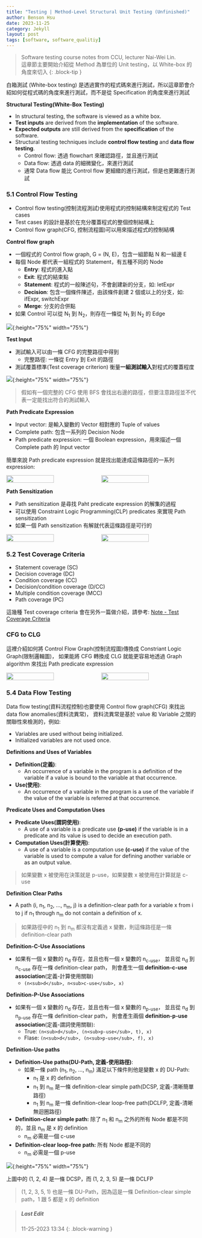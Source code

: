```yaml
---
title: "Testing | Method-Level Structural Unit Testing (Unfinished)"
author: Benson Hsu
date: 2023-11-25
category: Jekyll
layout: post
tags: [software, software_qualitiy]
---
```


> Software testing course notes from CCU, lecturer Nai-Wei Lin.  
> 這章節主要開始介紹從 Method 為單位的 Unit testing，以 White-box 的角度來切入
{: .block-tip }

白箱測試 (White-box testing) 是透過實作的程式碼來進行測試，所以這章節會介紹如何從程式碼的角度來進行測試，而不是從 Specification 的角度來進行測試

**Structural Testing(White-Box Testing)** 

-   In structural testing, the software is viewed as a white box.
-   **Test inputs** are derived from the **implementation** of the software.
-   **Expected outputs** are still derived from the **specification** of the software.
-   Structural testing techniques include **control flow testing** and **data flow testing**.
    -   Control flow: 透過 flowchart 來確認路徑，並且進行測試
    -   Data flow: 透過 data 的細微變化，來進行測試
    -   通常 Data flow 能比 Control flow 更細緻的進行測試，但是也更難進行測試

### 5.1 Control Flow Testing

-   Control flow testing(控制流程測試)使用程式的控制結構來制定程式的 Test cases
-   Test cases 的設計是基於在充分覆蓋程式的整個控制結構上
-   Control flow graph(CFG, 控制流程圖)可以用來描述程式的控制結構

**Control flow graph**

-   一個程式的 Control flow graph, G = (N, E)，包含一組節點 N 和一組邊 E
-   每個 Node 都代表一組程式的 Statement，有五種不同的 Node
    -   **Entry**: 程式的進入點
    -   **Exit**: 程式的結束點
    -   **Statement**: 程式的一般陳述句，不會創建新的分支，如: letExpr
    -   **Decision**: 包含一個條件陳述，由該條件創建 2 個或以上的分支，如: ifExpr, switchExpr
    -   **Merge**: 分支的合併點
-   如果 Control 可以從 N<sub>1</sub> 到 N<sub>2</sub>，則存在一條從 N<sub>1</sub> 到 N<sub>2</sub> 的 Edge

![](https://github.com/Hotshot824/Hotshot824.github.io/blob/master/_image/2023-11-25-method_level_structural_unit_testing/1.png?raw=true){:height="75%" width="75%"}

**Test Input**

-   測試輸入可以由一條 CFG 的完整路徑中得到
    -   完整路徑: 一條從 Entry 到 Exit 的路徑
-   測試覆蓋標準(Test coverage criterion) 衡量**一組測試輸入**對程式的覆蓋程度

![](https://github.com/Hotshot824/Hotshot824.github.io/blob/master/_image/2023-11-25-method_level_structural_unit_testing/2.png?raw=true){:height="75%" width="75%"}

> 假如有一個完整的 CFG 使用 BFS 會找出右邊的路徑，但要注意路徑並不代表一定能找出符合的測試輸入

**Path Predicate Expression**

-   Input vector: 是輸入變數的 Vector 相對應的 Tuple of values  
-   Complete path: 包含一系列的 Decision Node
-   Path predicate expression: 一個 Boolean expression，用來描述一個 Complete path 的 Input vector

簡單來說 Path predicate expression 就是找出能達成這條路徑的一系列 expression:

<div style="display: flex; flex-direction: row; align-items: center;">
    <img src="https://github.com/Hotshot824/Hotshot824.github.io/blob/master/_image/2023-11-25-method_level_structural_unit_testing/3.png?raw=true" 
    width="50%" height="50%">
    <img src="https://github.com/Hotshot824/Hotshot824.github.io/blob/master/_image/2023-11-25-method_level_structural_unit_testing/4.png?raw=true" 
    width="50%" height="50%">
</div>

**Path Sensitization**

-   Path sensitization 是尋找 Paht predicate expression 的解集的過程
-   可以使用 Constraint Logic Programming(CLP) predicates 來實現 Path sensitization
-   如果一個 Path sensitization 有解就代表這條路徑是可行的

<div style="display: flex; flex-direction: row; align-items: center;">
    <img src="https://github.com/Hotshot824/Hotshot824.github.io/blob/master/_image/2023-11-25-method_level_structural_unit_testing/5.png?raw=true" 
    width="50%" height="50%">
    <img src="https://github.com/Hotshot824/Hotshot824.github.io/blob/master/_image/2023-11-25-method_level_structural_unit_testing/6.png?raw=true" 
    width="50%" height="50%">
</div>

### 5.2 Test Coverage Criteria

-   Statement coverage (SC)
-   Decision coverage (DC)
-   Condition coverage (CC)
-   Decision/condition coverage (D/CC)
-   Multiple condition coverage (MCC)
-   Path coverage (PC)

這幾種 Test coverage criteria 會在另外一篇做介紹，請參考: [Note - Test Coverage Criteria]

### CFG to CLG

這裡介紹如何將 Control Flow Graph(控制流程圖)傳換成 Constriant Logic Graph(限制邏輯圖)，
如果能將 CFG 轉換成 CLG 就能更容易地透過 Graph algorithm 來找出 Path predicate expression

<div style="display: flex; flex-direction: row; align-items: center;">
    <img src="https://github.com/Hotshot824/Hotshot824.github.io/blob/master/_image/2023-11-25-method_level_structural_unit_testing/7.png?raw=true" 
    width="50%" height="50%">
    <img src="https://github.com/Hotshot824/Hotshot824.github.io/blob/master/_image/2023-11-25-method_level_structural_unit_testing/8.png?raw=true" 
    width="50%" height="50%">
</div>

### 5.4 Data Flow Testing

Data flow testing(資料流程控制)也要使用 Control flow graph(CFG) 來找出 data flow anomalies(資料流異常)，
資料流異常是基於 value 和 Variable 之間的關聯性來檢測的，例如:
-   Variables are used without being initialized.
-   Initialized variables are not used once.

**Definitions and Uses of Variables**

-   **Definition(定義)**:
    -   An occurrence of a variable in the program is a definition of the variable if 
    a value is bound to the variable at that occurrence.
-   **Use(使用)**:
    -   An occurrence of a variable in the program is a use of the variable 
    if the value of the variable is referred at that occurrence.

**Predicate Uses and Computation Uses**

-   **Predicate Uses(謂詞使用)**:
    -   A use of a variable is a predicate use **(p-use)** if the variable is in a predicate
    and its value is used to decide an execution path.
-   **Computation Uses(計算使用)**:
    -   A use of a variable is a computation use **(c-use)** if the value of the variable is
    used to compute a value for defining another variable or as an output value.

> 如果變數 x 被使用在決策就是 p-use，如果變數 x 被使用在計算就是 c-use

**Definition Clear Paths**

-   A path (i, n<sub>1</sub>, n<sub>2</sub>, …, n<sub>m</sub>, j) is a definition-clear path
for a variable x from i to j if n<sub>1</sub> through n<sub>m</sub> do not contain a definition of x.

> 如果路徑中的 n<sub>1</sub> 到 n<sub>m</sub> 都沒有定義過 x 變數，則這條路徑是一條 definition-clear path

**Definition-C-Use Associations**

-   如果有一個 x 變數的 n<sub>d</sub> 存在，並且也有一個 x 變數的 n<sub>c-use</sub>，
並且從 n<sub>d</sub> 到 n<sub>c-use</sub> 存在一條 definition-clear path，
則會產生一個 **definition-c-use association**(定義-計算使用關聯) 
    -   `(n<sub>d</sub>, n<sub>c-use</sub>, x)`

**Definition-P-Use Associations**

-   如果有一個 x 變數的 n<sub>d</sub> 存在，並且也有一個 x 變數的 n<sub>p-use</sub>，
並且從 n<sub>d</sub> 到 n<sub>p-use</sub> 存在一條 definition-clear path，
則會產生兩個 **definition-p-use association**(定義-謂詞使用關聯): 
    -   True:  `(n<sub>d</sub>, (n<sub>p-use</sub>, t), x)`
    -   Flase: `(n<sub>d</sub>, (n<sub>p-use</sub>, f), x)`

**Definition-Use paths**

-   **Definition-Use paths(DU-Path, 定義-使用路徑)**:
    -   如果一條 path (n<sub>1</sub>, n<sub>2</sub>, …, n<sub>m</sub>) 滿足以下條件則他是變數 x 的 DU-Path:
        -   n<sub>1</sub> 是 x 的 definition
        -   n<sub>1</sub> 到 n<sub>m</sub> 是一條 definition-clear simple path(DCSP, 定義-清晰簡單路徑)
        -   n<sub>1</sub> 到 n<sub>m</sub> 是一條 definition-clear loop-free path(DCLFP, 定義-清晰無迴圈路徑)
-   **Definition-clear simple path:** 除了 n<sub>1</sub> 和 n<sub>m</sub> 之外的所有 Node 都是不同的，並且 n<sub>m</sub> 是 x 的 definition
    -   n<sub>m</sub> 必需是一個 c-use
-   **Definition-clear loop-free path:** 所有 Node 都是不同的
    -   n<sub>m</sub> 必需是一個 p-use

![](https://github.com/Hotshot824/Hotshot824.github.io/blob/master/_image/2023-11-25-method_level_structural_unit_testing/9.png?raw=true){:height="75%" width="75%"}

上圖中的 (1, 2, 4) 是一條 DCSP，而 (1, 2, 3, 5) 是一條 DCLFP

> (1, 2, 3, 5, 1) 也是一條 DU-Path，因為這是一條 Definition-clear simple path，1 跟 5 都是 x 的 definition

> ##### Last Edit
> 11-25-2023 13:34 
{: .block-warning }

[Note - Test Coverage Criteria]: ./2023-11-28-test_coverage_criteria.html